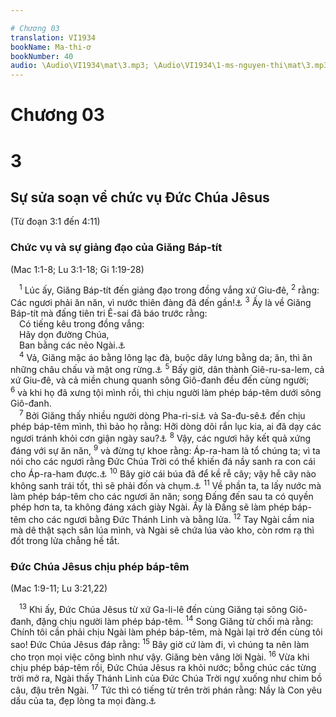 ```yaml
---

# Chương 03
translation: VI1934
bookName: Ma-thi-ơ 
bookNumber: 40
audio: \Audio\VI1934\mat\3.mp3; \Audio\VI1934\1-ms-nguyen-thi\mat\3.mp3; \Audio\VI1934\2-ms-david-dong\mat\3.mp3
---
```


# Chương 03

<div class="title"><h1>3</h1><h2>Sự sửa soạn về chức vụ Đức Chúa Jêsus</h2><p>(Từ đoạn 3:1 đến 4:11)</p><h3>Chức vụ và sự giảng đạo của Giăng Báp-tít</h3><p>(Mac 1:1-8; Lu 3:1-18; Gi 1:19-28)</p></div>
<span class="verse mat_3_1"> <sup>1</sup> Lúc ấy, Giăng Báp-tít đến giảng đạo trong đồng vắng xứ Giu-đê, </span>
<span class="verse mat_3_2"><sup>2</sup> rằng: Các ngươi phải ăn năn, vì nước thiên đàng đã đến gần!<a data-toggle="tooltip" data-placement="bottom" title="Mat 4:17; Mac 1:15">⚓</a></span>
<span class="verse mat_3_3"><sup>3</sup> Ấy là về Giăng Báp-tít mà đấng tiên tri Ê-sai đã báo trước rằng: <br/> Có tiếng kêu trong đồng vắng: <br/> Hãy dọn đường Chúa, <br/> Ban bằng các nẻo Ngài.<a data-toggle="tooltip" data-placement="bottom" title="Es 40:3">⚓</a><br/></span>
<span class="verse mat_3_4"> <sup>4</sup> Vả, Giăng mặc áo bằng lông lạc đà, buộc dây lưng bằng da; ăn, thì ăn những châu chấu và mật ong rừng.<a data-toggle="tooltip" data-placement="bottom" title="2Vua 1:8">⚓</a></span>
<span class="verse mat_3_5"><sup>5</sup> Bấy giờ, dân thành Giê-ru-sa-lem, cả xứ Giu-đê, và cả miền chung quanh sông Giô-đanh đều đến cùng người; </span>
<span class="verse mat_3_6"><sup>6</sup> và khi họ đã xưng tội mình rồi, thì chịu người làm phép báp-têm dưới sông Giô-đanh. <br/></span>
<span class="verse mat_3_7"> <sup>7</sup> Bởi Giăng thấy nhiều người dòng Pha-ri-si<a data-toggle="tooltip" data-placement="bottom" title="Một phái trong Do Thái giáo giữ luật Môi-se rất nghiêm ngặt">⚓</a> và Sa-đu-sê<a data-toggle="tooltip" data-placement="bottom" title="Một phái trong Do Thái giáo thuộc tầng lớp giàu có trí thức, có thế lực chính trị trong xã hội">⚓</a> đến chịu phép báp-têm mình, thì bảo họ rằng: Hỡi dòng dõi rắn lục kia, ai đã dạy các ngươi tránh khỏi cơn giận ngày sau?<a data-toggle="tooltip" data-placement="bottom" title="Mat 12:34; 23:33">⚓</a></span>
<span class="verse mat_3_8"><sup>8</sup> Vậy, các ngươi hãy kết quả xứng đáng với sự ăn năn, </span>
<span class="verse mat_3_9"><sup>9</sup> và đừng tự khoe rằng: Áp-ra-ham là tổ chúng ta; vì ta nói cho các ngươi rằng Đức Chúa Trời có thể khiến đá nầy sanh ra con cái cho Áp-ra-ham được.<a data-toggle="tooltip" data-placement="bottom" title="Gi 8:33">⚓</a></span>
<span class="verse mat_3_10"><sup>10</sup> Bây giờ cái búa đã để kề rễ cây; vậy hễ cây nào không sanh trái tốt, thì sẽ phải đốn và chụm.<a data-toggle="tooltip" data-placement="bottom" title="Mat 7:19">⚓</a></span>
<span class="verse mat_3_11"><sup>11</sup> Về phần ta, ta lấy nước mà làm phép báp-têm cho các ngươi ăn năn; song Đấng đến sau ta có quyền phép hơn ta, ta không đáng xách giày Ngài. Ấy là Đấng sẽ làm phép báp-têm cho các ngươi bằng Đức Thánh Linh và bằng lửa. </span>
<span class="verse mat_3_12"><sup>12</sup> Tay Ngài cầm nia mà dê thật sạch sân lúa mình, và Ngài sẽ chứa lúa vào kho, còn rơm rạ thì đốt trong lửa chẳng hề tắt. <br/></span>
<div class="title"><h3>Đức Chúa Jêsus chịu phép báp-têm</h3><p>(Mac 1:9-11; Lu 3:21,22)</p></div>
<span class="verse mat_3_13"> <sup>13</sup> Khi ấy, Đức Chúa Jêsus từ xứ Ga-li-lê đến cùng Giăng tại sông Giô-đanh, đặng chịu người làm phép báp-têm. </span>
<span class="verse mat_3_14"><sup>14</sup> Song Giăng từ chối mà rằng: Chính tôi cần phải chịu Ngài làm phép báp-têm, mà Ngài lại trở đến cùng tôi sao! Đức Chúa Jêsus đáp rằng: </span>
<span class="verse mat_3_15"><sup>15</sup> Bây giờ cứ làm đi, vì chúng ta nên làm cho trọn mọi việc công bình như vậy. Giăng bèn vâng lời Ngài. </span>
<span class="verse mat_3_16"><sup>16</sup> Vừa khi chịu phép báp-têm rồi, Đức Chúa Jêsus ra khỏi nước; bỗng chúc các từng trời mở ra, Ngài thấy Thánh Linh của Đức Chúa Trời ngự xuống như chim bồ câu, đậu trên Ngài. </span>
<span class="verse mat_3_17"><sup>17</sup> Tức thì có tiếng từ trên trời phán rằng: Nầy là Con yêu dấu của ta, đẹp lòng ta mọi đàng.<a data-toggle="tooltip" data-placement="bottom" title="Sa 22:2; Thi 2:7; Es 42:1; Mat 12:18; 17:5; Mac 1:11; Lu 9:35">⚓</a><br/></span>
